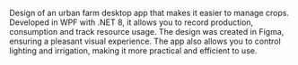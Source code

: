 Design of an urban farm desktop app that makes it easier to manage crops.
Developed in WPF with .NET 8, it allows you to record production, consumption and track resource usage.
The design was created in Figma, ensuring a pleasant visual experience. The app also allows you to control
lighting and irrigation, making it more practical and efficient to use.
